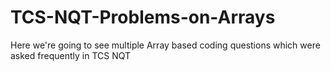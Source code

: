 # TCS-NQT-Problems-on-Arrays
Here we're going to see multiple Array based coding questions which were asked frequently in TCS NQT 
